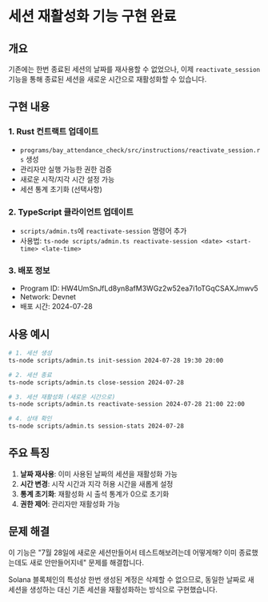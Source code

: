 # 세션 재활성화 기능 구현 완료

## 개요
기존에는 한번 종료된 세션의 날짜를 재사용할 수 없었으나, 이제 `reactivate_session` 기능을 통해 종료된 세션을 새로운 시간으로 재활성화할 수 있습니다.

## 구현 내용

### 1. Rust 컨트랙트 업데이트
- `programs/bay_attendance_check/src/instructions/reactivate_session.rs` 생성
- 관리자만 실행 가능한 권한 검증
- 새로운 시작/지각 시간 설정 가능
- 세션 통계 초기화 (선택사항)

### 2. TypeScript 클라이언트 업데이트
- `scripts/admin.ts`에 `reactivate-session` 명령어 추가
- 사용법: `ts-node scripts/admin.ts reactivate-session <date> <start-time> <late-time>`

### 3. 배포 정보
- Program ID: HW4UmSnJfLd8yn8afM3WGz2w52ea7i1oTGqCSAXJmwv5
- Network: Devnet
- 배포 시간: 2024-07-28

## 사용 예시

```bash
# 1. 세션 생성
ts-node scripts/admin.ts init-session 2024-07-28 19:30 20:00

# 2. 세션 종료
ts-node scripts/admin.ts close-session 2024-07-28

# 3. 세션 재활성화 (새로운 시간으로)
ts-node scripts/admin.ts reactivate-session 2024-07-28 21:00 22:00

# 4. 상태 확인
ts-node scripts/admin.ts session-stats 2024-07-28
```

## 주요 특징
1. **날짜 재사용**: 이미 사용된 날짜의 세션을 재활성화 가능
2. **시간 변경**: 시작 시간과 지각 허용 시간을 새롭게 설정
3. **통계 초기화**: 재활성화 시 출석 통계가 0으로 초기화
4. **권한 제어**: 관리자만 재활성화 가능

## 문제 해결
이 기능은 "7월 28일에 새로운 세션만들어서 테스트해보려는데 어떻게해? 이미 종료했는데도 새로 안만들어지네" 문제를 해결합니다. 

Solana 블록체인의 특성상 한번 생성된 계정은 삭제할 수 없으므로, 동일한 날짜로 새 세션을 생성하는 대신 기존 세션을 재활성화하는 방식으로 구현했습니다.